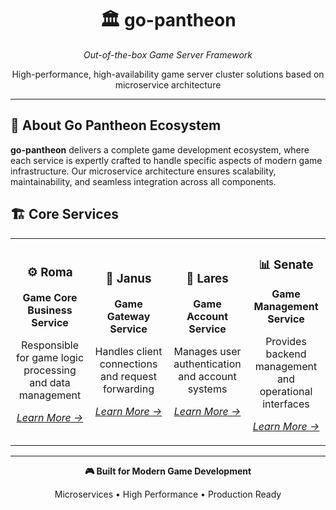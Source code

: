 <div align="center">
  <h1>🏛️ go-pantheon</h1>
  <p><em>Out-of-the-box Game Server Framework</em></p>
  <p>High-performance, high-availability game server cluster solutions based on microservice architecture</p>
</div>

---

## 🚀 About Go Pantheon Ecosystem

**go-pantheon** delivers a complete game development ecosystem, where each service is expertly crafted to handle specific aspects of modern game infrastructure. Our microservice architecture ensures scalability, maintainability, and seamless integration across all components.

## 🏗️ Core Services

<table>
<tr>
<td align="center" width="25%">

### ⚙️ **Roma**
**Game Core Business Service**

Responsible for game logic processing and data management

*[Learn More →](https://github.com/go-pantheon/roma)*

</td>
<td align="center" width="25%">

### 🔰 **Janus** 
**Game Gateway Service**

Handles client connections and request forwarding

*[Learn More →](https://github.com/go-pantheon/janus)*

</td>
<td align="center" width="25%">

### 🔐 **Lares**
**Game Account Service**

Manages user authentication and account systems

*[Learn More →](https://github.com/go-pantheon/lares)*

</td>
<td align="center" width="25%">

### 📊 **Senate**
**Game Management Service**

Provides backend management and operational interfaces

*[Learn More →](https://github.com/go-pantheon/senate)*

</td>
</tr>
</table>

---

<div align="center">
  <p><strong>🎮 Built for Modern Game Development</strong></p>
  <p>Microservices • High Performance • Production Ready</p>
</div>
